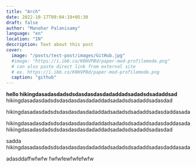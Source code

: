 ```yaml
---
title: "Arch"
date: 2022-10-17T09:04:19+05:30
draft: false
author: "Manohar Palanisamy"
language: "en"
location: "IN"
description: Text about this post
cover:
  image: "/posts/test-post/images/GitHub.jpg"
  #image: "https://i.ibb.co/K0HVPBd/paper-mod-profilemode.png"
  # can also paste direct link from external site
  # ex. https://i.ibb.co/K0HVPBd/paper-mod-profilemode.png
  caption: "github"
---
```


**hello hikingdasadasdadsdsdasdasdasdadaddadsadadsdsadaddsad**
hikingdasadasdadsdsdasdasdasdadaddadsadadsdsadaddsadasdad

hikingdasadasdadsdsdasdasdasdadaddadsadadsdsadaddsadasdaddasada

hikingdasadasdadsdsdasdasdasdadaddadsadadsdsadaddsadasdaddasada
hikingdasadasdadsdsdasdasdasdadaddadsadadsdsadaddsadasdad

sadda
hikingdasadasdadsdsdasdasdasdadaddadsadadsdsadaddsadasdaddasada


adasddaffwfwfw
fwfwfewfwfefwfw
